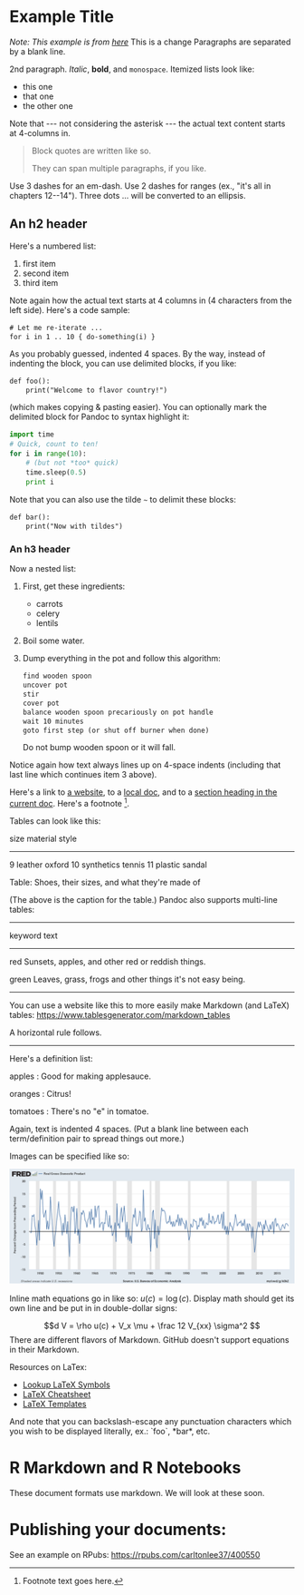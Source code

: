 Example Title
=============

*Note: This example is from [here](https://gist.github.com/rt2zz/e0a1d6ab2682d2c47746950b84c0b6ee#file-markdown-sample-md)*
This is a change
Paragraphs are separated by a blank line.

2nd paragraph. *Italic*, **bold**, and `monospace`. Itemized lists
look like:

  * this one
  * that one
  * the other one

Note that --- not considering the asterisk --- the actual text
content starts at 4-columns in.

> Block quotes are
> written like so.
>
> They can span multiple paragraphs,
> if you like.

Use 3 dashes for an em-dash. Use 2 dashes for ranges (ex., "it's all
in chapters 12--14"). Three dots ... will be converted to an ellipsis.


An h2 header
------------

Here's a numbered list:

 1. first item
 2. second item
 3. third item

Note again how the actual text starts at 4 columns in (4 characters
from the left side). Here's a code sample:

    # Let me re-iterate ...
    for i in 1 .. 10 { do-something(i) }

As you probably guessed, indented 4 spaces. By the way, instead of
indenting the block, you can use delimited blocks, if you like:

```
def foo():
    print("Welcome to flavor country!")
```

(which makes copying & pasting easier). You can optionally mark the
delimited block for Pandoc to syntax highlight it:

```python
import time
# Quick, count to ten!
for i in range(10):
    # (but not *too* quick)
    time.sleep(0.5)
    print i
```

Note that you can also use the tilde `~` to delimit these blocks:

~~~
def bar():
    print("Now with tildes")
~~~


### An h3 header ###

Now a nested list:

 1. First, get these ingredients:

      * carrots
      * celery
      * lentils

 2. Boil some water.

 3. Dump everything in the pot and follow
    this algorithm:

        find wooden spoon
        uncover pot
        stir
        cover pot
        balance wooden spoon precariously on pot handle
        wait 10 minutes
        goto first step (or shut off burner when done)

    Do not bump wooden spoon or it will fall.

Notice again how text always lines up on 4-space indents (including
that last line which continues item 3 above).

Here's a link to [a website](https://github.com/jmbejara/bfi-reu-2018), to a [local
doc](../README.md), and to a [section heading in the current
doc](#an-h2-header). Here's a footnote [^1].

[^1]: Footnote text goes here.

Tables can look like this:

size  material      style
----  ------------  ------------
9     leather       oxford
10    synthetics    tennis
11    plastic       sandal   

Table: Shoes, their sizes, and what they're made of

(The above is the caption for the table.) Pandoc also supports
multi-line tables:

--------  -----------------------
keyword   text
--------  -----------------------
red       Sunsets, apples, and
          other red or reddish
          things.

green     Leaves, grass, frogs
          and other things it's
          not easy being.
--------  -----------------------

You can use a website like this to more easily make Markdown (and LaTeX) tables: https://www.tablesgenerator.com/markdown_tables


A horizontal rule follows.

***

Here's a definition list:

apples
  : Good for making applesauce.
  
oranges
  : Citrus!
  
tomatoes
  : There's no "e" in tomatoe.

Again, text is indented 4 spaces. (Put a blank line between each
term/definition pair to spread things out more.)

Images can be specified like so:

![example image](example-image.png "An exemplary image")

Inline math equations go in like so: $u(c) = \log(c)$. Display
math should get its own line and be put in in double-dollar signs:

$$d V = \rho u(c) + V_x \mu + \frac 12 V_{xx} \sigma^2 $$
There are different flavors of Markdown. GitHub doesn't support equations in their Markdown.

Resources on LaTex:

  - [Lookup LaTeX Symbols](http://detexify.kirelabs.org/classify.html)
  - [LaTeX Cheatsheet](https://wch.github.io/latexsheet/)
  - [LaTeX Templates](https://www.sharelatex.com/templates)

And note that you can backslash-escape any punctuation characters
which you wish to be displayed literally, ex.: \`foo\`, \*bar\*, etc.

# R Markdown and R Notebooks

These document formats use markdown. We will look at these soon.

# Publishing your documents:

See an example on RPubs: https://rpubs.com/carltonlee37/400550

